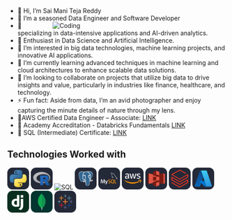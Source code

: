 - 👋 Hi, I’m Sai Mani Teja Reddy
- 💼 I’m a seasoned Data Engineer and Software Developer <img align="right" alt="Coding" width="400" src="https://cdn.dribbble.com/users/1162077/screenshots/3848914/programmer.gif">
- 🔭 specializing in data-intensive applications and AI-driven analytics.
- 🌱 Enthusiast in Data Science and Artificial Intelligence.
- 👀 I’m interested in big data technologies, machine learning projects, and innovative AI applications.
- 🌱 I’m currently learning advanced techniques in machine learning and cloud architectures to enhance scalable data solutions.
- 💞️ I’m looking to collaborate on projects that utilize big data to drive insights and value, particularly in industries like finance, healthcare, and technology.
- ⚡ Fun fact: Aside from data, I’m an avid photographer and enjoy capturing the minute details of nature through my lens.
- 📜AWS Certified Data Engineer – Associate: [LINK](https://www.credly.com/badges/bc948504-393c-41c6-87a5-52867c154992/public_url)
- 📜 Academy Accreditation - Databricks Fundamentals [LINK](https://credentials.databricks.com/4bcf8850-2e70-42d7-b519-833ef7278420#acc.lBCETveq)
- 📜 SQL (Intermediate) Certificate: [LINK](https://www.hackerrank.com/certificates/c21f7281a897)


  

## Technologies Worked with
<p align="left">
  <img src="https://raw.githubusercontent.com/tandpfun/skill-icons/main/icons/Python-Dark.svg" alt="Python" width="50" height="50"/>
  <img src="https://raw.githubusercontent.com/tandpfun/skill-icons/main/icons/R-Dark.svg" alt="R" width="50" height="50"/>
  <img src="https://user-images.githubusercontent.com/40461634/114240226-2f506580-9955-11eb-849b-e2a25117d681.png" alt="SQL" width="50" height="50"/>
  <img src="https://raw.githubusercontent.com/tandpfun/skill-icons/main/icons/PostgreSQL-Dark.svg" alt="PostgreSQL" width="50" height="50"/>
  <img src="https://raw.githubusercontent.com/tandpfun/skill-icons/main/icons/MySQL-Dark.svg" alt="MySQL" width="50" height="50"/>
  <img src="https://raw.githubusercontent.com/tandpfun/skill-icons/main/icons/AWS-Dark.svg" alt="AWS" width="50" height="50"/>
  <img src="https://raw.githubusercontent.com/LelouchFR/skill-icons/main/assets/s3-auto.svg" alt="S3" width="50" height="50"/>
  <img src="https://raw.githubusercontent.com/LelouchFR/skill-icons/main/assets/databricks-auto.svg" alt="Databricks" width="50" height="50"/>
  <img src="https://raw.githubusercontent.com/LelouchFR/skill-icons/main/assets/azure-auto.svg" alt="Azure" width="50" height="50"/>
  <img src="https://raw.githubusercontent.com/tandpfun/skill-icons/main/icons/Django.svg" alt="Django" width="50" height="50"/>
  <img src="https://raw.githubusercontent.com/tandpfun/skill-icons/main/icons/MongoDB.svg" alt="MongoDB" width="50" height="50"/>
  <img src="https://raw.githubusercontent.com/LelouchFR/skill-icons/main/assets/tableau-auto.svg" alt="Tableau" width="50" height="50"/>

</p>



<!---
saimanit/saimanit is a ✨ special ✨ repository because its `README.md` (this file) appears on your GitHub profile.
You can click the Preview link to take a look at your changes.
--->
